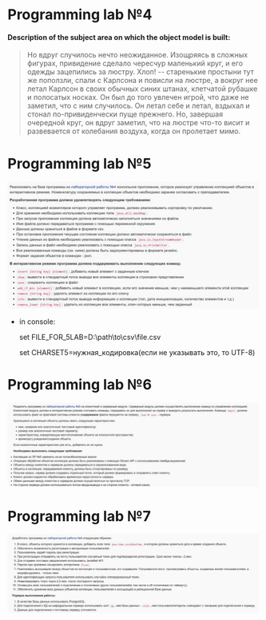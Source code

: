 # Programming lab №4

#### Description of the subject area on which the object model is built:

>Но вдруг случилось нечто неожиданное. Изощряясь в сложных фигурах, привидение сделало чересчур маленький круг, и его одежды зацепились за люстру. Хлоп! -- старенькие простыни тут же поползли, спали с Карлсона и повисли на люстре, а вокруг нее летал Карлсон в своих обычных синих штанах, клетчатой рубашке и полосатых носках. Он был до того увлечен игрой, что даже не заметил, что с ним случилось. Он летал себе и летал, вздыхал и стонал по-привиденчески пуще прежнего. Но, завершая очередной круг, он вдруг заметил, что на люстре что-то висит и развевается от колебания воздуха, когда он пролетает мимо.  



# Programming lab №5
![image](data/tasks/task5.png)

- in console:
    
    
    set FILE_FOR_5LAB=D:\path\to\csv\file.csv
    
    set CHARSET5=нужная_кодировка(если не указывать это, то UTF-8)



# Programming lab №6
![image](data/tasks/task6.jpg)



# Programming lab №7
![image](data/tasks/task7.jpg)